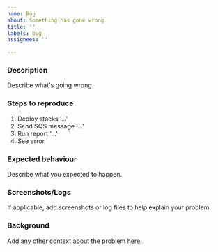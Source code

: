 ```yaml
---
name: Bug
about: Something has gone wrong
title: ''
labels: bug
assignees: ''

---
```


### Description

Describe what's going wrong.

### Steps to reproduce

1. Deploy stacks '...'
2. Send SQS message '...'
3. Run report '...'
4. See error

### Expected behaviour

Describe what you expected to happen.

### Screenshots/Logs

If applicable, add screenshots or log files to help explain your problem.

### Background

Add any other context about the problem here.
